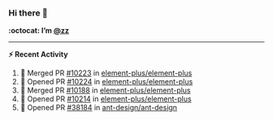 ### Hi there 👋

**:octocat: I’m [@zz](https://github.com/holazz)**

---

**:zap: Recent Activity**

<!--START_SECTION:activity-->
1. 🎉 Merged PR [#10223](https://github.com/element-plus/element-plus/pull/10223) in [element-plus/element-plus](https://github.com/element-plus/element-plus)
2. 💪 Opened PR [#10224](https://github.com/element-plus/element-plus/pull/10224) in [element-plus/element-plus](https://github.com/element-plus/element-plus)
3. 🎉 Merged PR [#10188](https://github.com/element-plus/element-plus/pull/10188) in [element-plus/element-plus](https://github.com/element-plus/element-plus)
4. 💪 Opened PR [#10214](https://github.com/element-plus/element-plus/pull/10214) in [element-plus/element-plus](https://github.com/element-plus/element-plus)
5. 💪 Opened PR [#38184](https://github.com/ant-design/ant-design/pull/38184) in [ant-design/ant-design](https://github.com/ant-design/ant-design)
<!--END_SECTION:activity-->
